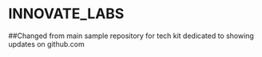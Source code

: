 # INNOVATE_LABS
##Changed from main
sample repository for tech kit
dedicated to showing updates on github.com
